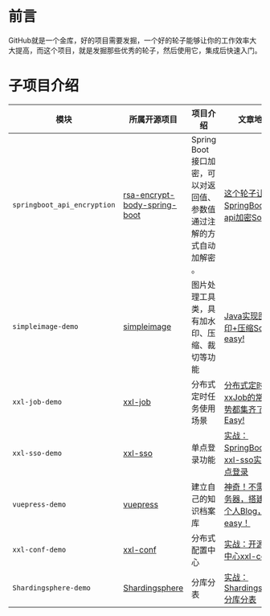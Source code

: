 # 前言
GitHub就是一个金库，好的项目需要发掘，一个好的轮子能够让你的工作效率大大提高，而这个项目，就是发掘那些优秀的轮子，然后使用它，集成后快速入门。



# 子项目介绍
| 模块   |    所属开源项目 | 项目介绍    |  文章地址   |    
| --- | --- | --- | --- |
|    `springboot_api_encryption` |   [ rsa-encrypt-body-spring-boot](https://gitee.com/ishuibo/rsa-encrypt-body-spring-boot) |    Spring Boot接口加密，可以对返回值、参数值通过注解的方式自动加解密 。 |  [这个轮子让SpringBoot实现api加密So Easy!](https://mp.weixin.qq.com/s/2skjj92W4lB1LygEq5aApw)   |
|  `simpleimage-demo`  |   [simpleimage](https://github.com/alibaba/simpleimage)  |  图片处理工具类，具有加水印、压缩、裁切等功能   | [ Java实现图片水印+压缩So easy!](https://mp.weixin.qq.com/s/wGIFi7kbfnPji86gNbHuzA)   |
|   `xxl-job-demo`  | [ xxl-job ](https://github.com/xuxueli/xxl-job)  |   分布式定时任务使用场景  |   [分布式定时任务xxJob的常用姿势都集齐了，So Easy! ](https://mp.weixin.qq.com/s/Dmbp2PhEkDQV_l6EOtBouA) |
|   `xxl-sso-demo`  | [xxl-sso](https://github.com/xuxueli/xxl-sso/)    | 单点登录功能 |    [实战：SpringBoot集成xxl-sso实现单点登录  ](https://mp.weixin.qq.com/s/3rICjIF7n4ixkI76cSF4Qg)  | 
| `vuepress-demo` |[vuepress](https://www.vuepress.cn) |建立自己的知识档案库|[神奇！不需要服务器，搭建免费个人Blog，so easy！](https://mp.weixin.qq.com/s/ljL_K8ktcCApEk8bTqXjuw)|
| `xxl-conf-demo` |[xxl-conf](https://github.com/xuxueli/xxl-conf) |分布式配置中心|[实战：开源配置中心xxl-conf](https://mp.weixin.qq.com/s/4njchboKiI0uZfzOfMyRSA)|
| `Shardingsphere-demo` |[Shardingsphere](http://shardingsphere.apache.org/index_zh.html) |分库分表|[实战：Shardingsphere分库分表](https://mp.weixin.qq.com/s/K5rPtdTwHuXhj789TegnCA)|
